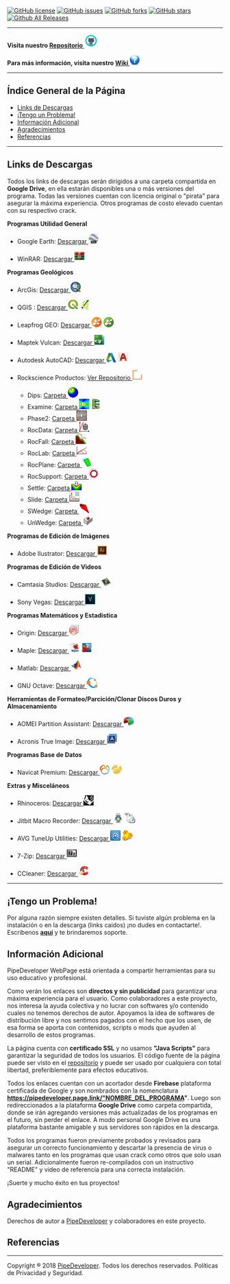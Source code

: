 [![GitHub license](https://img.shields.io/github/license/PipeDeveloper/PipeDeveloper.github.io.svg)](https://github.com/PipeDeveloper/PipeDeveloper.github.io/blob/master/LICENSE)
[![GitHub issues](https://img.shields.io/github/issues/PipeDeveloper/PipeDeveloper.github.io.svg)](https://github.com/PipeDeveloper/PipeDeveloper.github.io/issues)
[![GitHub forks](https://img.shields.io/github/forks/PipeDeveloper/PipeDeveloper.github.io.svg)](https://github.com/PipeDeveloper/PipeDeveloper.github.io/network)
[![GitHub stars](https://img.shields.io/github/stars/PipeDeveloper/PipeDeveloper.github.io.svg)](https://github.com/PipeDeveloper/PipeDeveloper.github.io/stargazers)
[![Github All Releases](https://img.shields.io/github/downloads/PipeDeveloper/PipeDeveloper.github.io/total.svg)](https://github.com/PipeDeveloper/PipeDeveloper.github.io/releases)

---

**Visita nuestro [Repositorio ![](https://github.com/PipeDeveloper/PipeDeveloper.github.io/blob/master/assets/css/github.png?raw=true)](https://github.com/PipeDeveloper/PipeDeveloper.github.io/)**

**Para más información, visita nuestro [Wiki ![](https://github.com/PipeDeveloper/PipeDeveloper.github.io/blob/master/assets/css/question.png?raw=true)](https://github.com/PipeDeveloper/PipeDeveloper.github.io/wiki)**

---
## Índice General de la Página

- [Links de Descargas](#links-de-descargas)
- [¡Tengo un Problema!](#tengo-un-problema)
- [Información Adicional](#información-adicional)
- [Agradecimientos](#agradecimientos)
- [Referencias](#referencias)

---
## Links de Descargas

Todos los links de descargas serán dirigidos a una carpeta compartida en **Google Drive**, en ella estarán disponibles una o más versiones del programa. Todas las versiones cuentan con licencia original o "pirata" para asegurar la máxima experiencia. Otros programas de costo elevado cuentan con su respectivo crack.

**Programas Utilidad General**

   - Google Earth: [Descargar ![](https://github.com/PipeDeveloper/PipeDeveloper.github.io/blob/master/icon/google_earth_pro_24x24.png?raw=true)](https://pipedeveloper.page.link/GoogleEarth)

   - WinRAR: [Descargar ![](https://github.com/PipeDeveloper/PipeDeveloper.github.io/blob/master/icon/winrar_icon_24x24.png?raw=true)](https://pipedeveloper.page.link/WinRAR)

**Programas Geológicos**

   - ArcGis: [Descargar ![](https://github.com/PipeDeveloper/PipeDeveloper.github.io/blob/master/icon/ArcMap24.png?raw=true)](https://pipedeveloper.page.link/ArcGis)
   
   - QGIS : [Descargar ![](https://github.com/PipeDeveloper/PipeDeveloper.github.io/blob/master/icon/QGIS-24x24.png?raw=true)](https://pipedeveloper.page.link/QGIS)
[ ![](https://github.com/PipeDeveloper/PipeDeveloper.github.io/blob/master/icon/lQGIS2_24x24.png?raw=true)](https://pipedeveloper.page.link/QGIS)

   - Leapfrog GEO: [Descargar ![](https://github.com/PipeDeveloper/PipeDeveloper.github.io/blob/master/icon/Leapfrog_GEO%203.0.0.png_24x24.png?raw=true)](https://pipedeveloper.page.link/LeapfrogGEO)
   [ ![](https://github.com/PipeDeveloper/PipeDeveloper.github.io/blob/master/icon/Leapfrog_GEO%204.0.0_24x24.png?raw=true)](https://pipedeveloper.page.link/LeapfrogGEO)

   - Maptek Vulcan: [Descargar ![](https://github.com/PipeDeveloper/PipeDeveloper.github.io/blob/master/icon/maptek_vulcan_24x24.png?raw=true)](https://pipedeveloper.page.link/MaptekVulcan)
   
   - Autodesk AutoCAD: [Descargar ![](https://github.com/PipeDeveloper/PipeDeveloper.github.io/blob/master/icon/autodesk2.png_24x24.png?raw=true)](https://pipedeveloper.page.link/AutoCAD)
[ ![](https://github.com/PipeDeveloper/PipeDeveloper.github.io/blob/master/icon/autocad-badge_24x24.png?raw=true)](https://pipedeveloper.page.link/AutoCAD)

   - Rockscience Productos: [Ver Repositorio ![](https://github.com/PipeDeveloper/PipeDeveloper.github.io/blob/master/icon/rocksciense_icons/Rockscience_24x24.png?raw=true)](https://pipedeveloper.page.link/Rockscience)
      - Dips: [Carpeta ![](https://github.com/PipeDeveloper/PipeDeveloper.github.io/blob/master/icon/rocksciense_icons/dips_24x24.png)](https://pipedeveloper.page.link/Dips)
      - Examine: [Carpeta ![](https://github.com/PipeDeveloper/PipeDeveloper.github.io/blob/master/icon/rocksciense_icons/Examine2D_24x24.png)](https://pipedeveloper.page.link/Examine)
[ ![](https://github.com/PipeDeveloper/PipeDeveloper.github.io/blob/master/icon/rocksciense_icons/Examine3D_24x24.png)](https://pipedeveloper.page.link/Examine)
      - Phase2: [Carpeta ![](https://github.com/PipeDeveloper/PipeDeveloper.github.io/blob/master/icon/rocksciense_icons/Phase2_24x24.png)](https://pipedeveloper.page.link/Phase2)
      - RocData: [Carpeta ![](https://github.com/PipeDeveloper/PipeDeveloper.github.io/blob/master/icon/rocksciense_icons/RocData_24x24.png)](https://pipedeveloper.page.link/RocData)
      - RocFall: [Carpeta ![](https://github.com/PipeDeveloper/PipeDeveloper.github.io/blob/master/icon/rocksciense_icons/RocFall_24x24.png)](https://pipedeveloper.page.link/RockFall)
      - RocLab: [Carpeta ![](https://github.com/PipeDeveloper/PipeDeveloper.github.io/blob/master/icon/rocksciense_icons/RocLab_24x24.png)](https://pipedeveloper.page.link/RocLab)
      - RocPlane: [Carpeta ![](https://github.com/PipeDeveloper/PipeDeveloper.github.io/blob/master/icon/rocksciense_icons/RocPlane_24x24.png)](https://pipedeveloper.page.link/RocPlane)
      - RocSupport: [Carpeta ![](https://github.com/PipeDeveloper/PipeDeveloper.github.io/blob/master/icon/rocksciense_icons/RocSupport_24x24.png)](https://pipedeveloper.page.link/RocSupport)
      - Settle: [Carpeta ![](https://github.com/PipeDeveloper/PipeDeveloper.github.io/blob/master/icon/rocksciense_icons/Settle3D_24x24.png)](https://pipedeveloper.page.link/Settle)
      - Slide: [Carpeta ![](https://github.com/PipeDeveloper/PipeDeveloper.github.io/blob/master/icon/rocksciense_icons/Slide_24x24.png)](https://pipedeveloper.page.link/Slide)
      - SWedge: [Carpeta ![](https://github.com/PipeDeveloper/PipeDeveloper.github.io/blob/master/icon/rocksciense_icons/SWedge_24x24.png)](https://pipedeveloper.page.link/SWedge)
      - UnWedge: [Carpeta ![](https://github.com/PipeDeveloper/PipeDeveloper.github.io/blob/master/icon/rocksciense_icons/UnWedge_24x24.png)](https://pipedeveloper.page.link/UnWedge)
      
**Programas de Edición de Imágenes**

   - Adobe Ilustrator: [Descargar ![](https://github.com/PipeDeveloper/PipeDeveloper.github.io/blob/master/icon/Adobe_ilustrator_24x24.png?raw=true)](https://pipedeveloper.page.link/AdobeIlustrator)

**Programas de Edición de Videos**

   - Camtasia Studios: [Descargar ![](https://github.com/PipeDeveloper/PipeDeveloper.github.io/blob/master/icon/Camtasia_Studio_24x24.png?raw=true)](https://pipedeveloper.page.link/CamtasiaStudios)

   - Sony Vegas: [Descargar ![](https://github.com/PipeDeveloper/PipeDeveloper.github.io/blob/master/icon/Sony_vegas_24x24.png?raw=true)](https://pipedeveloper.page.link/SonyVegas)

**Programas Matemáticos y Estadistica**

   - Origin: [Descargar ![](https://github.com/PipeDeveloper/PipeDeveloper.github.io/blob/master/icon/origin_24x24.png?raw=true)](https://pipedeveloper.page.link/Origin)
   
   - Maple: [Descargar ![](https://github.com/PipeDeveloper/PipeDeveloper.github.io/blob/master/icon/Maple_24x24.png?raw=true)](https://pipedeveloper.page.link/Maple)
[ ![](https://github.com/PipeDeveloper/PipeDeveloper.github.io/blob/master/icon/maple18_24x24.png?raw=true)](https://pipedeveloper.page.link/Maple)

   - Matlab: [Descargar ![](https://github.com/PipeDeveloper/PipeDeveloper.github.io/blob/master/icon/MATLAB.png_24x24.png?raw=true)](https://pipedeveloper.page.link/Mathlab)
   
   - GNU Octave: [Descargar ![](https://github.com/PipeDeveloper/PipeDeveloper.github.io/blob/master/icon/Octave.png_24x24.png?raw=true)](https://pipedeveloper.page.link/Octave)

**Herramientas de Formateo/Parcición/Clonar Discos Duros y Almacenamiento**

   - AOMEI Partition Assistant: [Descargar ![](https://github.com/PipeDeveloper/PipeDeveloper.github.io/blob/master/icon/AOMEI_Partition_Assistant_24x24.png?raw=true)](https://pipedeveloper.page.link/AOMEI)
   
   - Acronis True Image: [Descargar ![](https://github.com/PipeDeveloper/PipeDeveloper.github.io/blob/master/icon/Acronis-True-Image-24x24.png?raw=true)](https://pipedeveloper.page.link/Acronis)

**Programas Base de Datos**

   - Navicat Premium: [Descargar ![](https://github.com/PipeDeveloper/PipeDeveloper.github.io/blob/master/icon/navicat_premium_24x24.png?raw=true)](https://pipedeveloper.page.link/Navicat)
[ ![](https://github.com/PipeDeveloper/PipeDeveloper.github.io/blob/master/icon/navicat_premium2_24x24.png?raw=true)](https://pipedeveloper.page.link/Navicat)

**Extras y Misceláneos**

   - Rhinoceros: [Descargar ![](https://github.com/PipeDeveloper/PipeDeveloper.github.io/blob/master/icon/rhino_24x24.png?raw=true)](https://pipedeveloper.page.link/Rhino)

   - Jitbit Macro Recorder: [Descargar ![](https://github.com/PipeDeveloper/PipeDeveloper.github.io/blob/master/icon/Jitbit_Macro_Recorder_24x24.png?raw=true)](https://pipedeveloper.page.link/JitbitMacroRecorder)
[ ![](https://github.com/PipeDeveloper/PipeDeveloper.github.io/blob/master/icon/Jitbit_Macro_Recorder2_24x24.png?raw=true)](https://pipedeveloper.page.link/JitbitMacroRecorder)
   
   - AVG TuneUp Utilities: [Descargar ![](https://github.com/PipeDeveloper/PipeDeveloper.github.io/blob/master/icon/AVG_Tuneup_24x24.png?raw=true)](https://pipedeveloper.page.link/TuneUP)
[ ![](https://github.com/PipeDeveloper/PipeDeveloper.github.io/blob/master/icon/TuneUp_Utilities_24x24.png?raw=true)](https://pipedeveloper.page.link/TuneUP)

   - 7-Zip: [Descargar ![](https://github.com/PipeDeveloper/PipeDeveloper.github.io/blob/master/icon/7z_24x24.png?raw=true)](https://pipedeveloper.page.link/7z)
   
   - CCleaner: [Descargar ![](https://github.com/PipeDeveloper/PipeDeveloper.github.io/blob/master/icon/ccleaner_24x24.png?raw=true)](https://pipedeveloper.page.link/CCleaner)


---
## ¡Tengo un Problema!

Por alguna razón siempre existen detalles. Si tuviste algún problema en la instalación o en la descarga (links caidos) ¡no dudes en contactarte!. Escribenos **[aquí](https://github.com/PipeDeveloper/PipeDeveloper.github.io/issues)** y te brindaremos soporte.

## Información Adicional

PipeDeveloper WebPage está orientada a compartir herramientas para su uso educativo y profesional.

Como verán los enlaces son **directos y sin publicidad** para garantizar una máxima experiencia para el usuario. Como colaboradores a este proyecto, nos interesa la ayuda colectiva y no lucrar con softwares y/o contenido cuales no tenemos derechos de autor. Apoyamos la idea de softwares de distribución libre y nos sentimos pagados con el hecho que los usen, de esa forma se aporta con contenidos, scripts o mods que ayuden al desarrollo de estos programas.

La página cuenta con **certificado SSL** y no usamos **"Java Scripts"** para garantizar la seguridad de todos los usuarios. El código fuente de la página puede ser visto en el [repositorio](https://github.com/PipeDeveloper/PipeDeveloper.github.io/) y puede ser usado por cualquiera con total libertad, preferiblemente para efectos educativos.

Todos los enlaces cuentan con un acortador desde **Firebase** plataforma certificada de Google y son nombrados con la nomenclatura 
**https://pipedeveloper.page.link/"NOMBRE_DEL_PROGRAMA"**. Luego son redireccionados a la plataforma **Google Drive** como carpeta compartida, donde se irán agregando versiones más actualizadas de los programas en el futuro, sin perder el enlace. A modo personal Google Drive es una plataforma bastante amigable y sus servidores son rápidos en la descarga.

Todos los programas fueron previamente probados y revisados para asegurar un correcto funcionamiento y descartar la presencia de virus o malwares tanto en los programas que usan crack como otros que solo usan un serial. Adicionalmente fueron re-compilados con un instructivo "README" y video de referencia para una correcta instalación.

¡Suerte y mucho éxito en tus proyectos!

## Agradecimientos

Derechos de autor a [PipeDeveloper](https://github.com/PipeDeveloper) y colaboradores en este proyecto.

## Referencias

---
Copyright ® 2018 [PipeDeveloper](https://github.com/PipeDeveloper). Todos los derechos reservados. Políticas de Privacidad y Seguridad.
